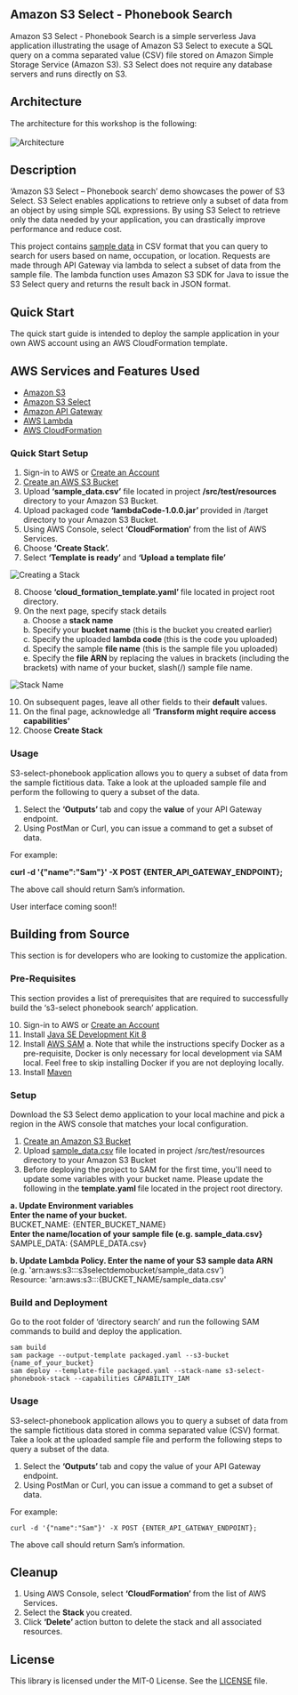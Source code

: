 ## Amazon S3 Select - Phonebook Search
  
Amazon S3 Select - Phonebook Search is a simple serverless Java application illustrating the usage of Amazon S3 Select to execute a SQL query on a comma separated value (CSV) file stored on Amazon Simple Storage Service (Amazon S3). S3 Select does not require any database servers and runs directly on S3.

## Architecture

The architecture for this workshop is the following:
<br><br>
![Architecture](/images/architecture.png)
 
## Description

‘Amazon S3 Select – Phonebook search’ demo showcases the power of S3 Select. S3 Select enables applications to retrieve only a subset of data from an object by using simple SQL expressions. By using S3 Select to retrieve only the data needed by your application, you can drastically improve performance and reduce cost.

This project contains [sample data](/src/test/resources/sample_data.csv) in CSV format that you can query to search for users based on name, occupation, or location. Requests are made through API Gateway via lambda to select a subset of data from the sample file. The lambda function uses Amazon S3 SDK for Java to issue the S3 Select query and returns the result back in JSON format.

## Quick Start

The quick start guide is intended to deploy the sample application in your own AWS account using an AWS CloudFormation template.

## AWS Services and Features Used

* [Amazon S3](https://aws.amazon.com/s3/)
* [Amazon S3 Select](https://docs.aws.amazon.com/AmazonS3/latest/API/API_SelectObjectContent.html)
* [Amazon API Gateway](https://aws.amazon.com/api-gateway/)
* [AWS Lambda](https://aws.amazon.com/lambda/)
* [AWS CloudFormation](https://aws.amazon.com/cloudformation/)

### Quick Start Setup
1.	Sign-in to AWS or [Create an Account](https://us-west-2.console.aws.amazon.com/)
2.	[Create an AWS S3 Bucket](https://docs.aws.amazon.com/AmazonS3/latest/gsg/CreatingABucket.html)
3.	Upload <b>‘sample_data.csv’</b> file located in project <b> /src/test/resources </b> directory to your Amazon S3 Bucket. 
4.	Upload packaged code <b> ‘lambdaCode-1.0.0.jar’ </b>provided in /target directory to your Amazon S3 Bucket.
5.	Using AWS Console, select <b>‘CloudFormation’</b> from the list of AWS Services.
6.	Choose <b> ‘Create Stack’. </b> 
7.	Select <b>‘Template is ready’ </b>and <b>‘Upload a template file’</b>

![Creating a Stack ](/images/createStack.png)

8.	Choose <b>‘cloud_formation_template.yaml’ </b>file located in project root directory.
9.	On the next page, specify stack details<br>
a.	Choose a <b>stack name</b><br>
b.	Specify your <b>bucket name</b> (this is the bucket you created earlier)<br>
c.	Specify the uploaded <b>lambda code </b> (this is the code you uploaded)<br>
d.	Specify the sample <b>file name</b> (this is the sample file you uploaded)<br>
e.	Specify the <b>file ARN </b>by replacing the values in brackets (including the brackets) with name of your bucket, slash(/) sample file name. 

![Stack Name ](/images/stackName.png)
 
10. On subsequent pages, leave all other fields to their <b>default </b> values.
11. On the final page, acknowledge all <b>‘Transform might require access capabilities’</b>
12. Choose <b>Create Stack</b>

### Usage

S3-select-phonebook application allows you to query a subset of data from the sample fictitious data. Take a look at the uploaded sample file and perform the following to query a subset of the data.

1. Select the <b>‘Outputs’ </b>tab and copy the <b>value</b> of your API Gateway endpoint.
2. Using PostMan or Curl, you can issue a command to get a subset of data.

For example:

<b>curl -d '{"name":"Sam"}' -X POST {ENTER_API_GATEWAY_ENDPOINT};</b>

The above call should return Sam’s information.

User interface coming soon!!



## Building from Source 

This section is for developers who are looking to customize the application.

### Pre-Requisites
This section provides a list of prerequisites that are required to successfully build the ‘s3-select phonebook search’ application.

10.	Sign-in to AWS or [Create an Account](https://us-west-2.console.aws.amazon.com/)
11.	Install [Java SE Development Kit 8](http://www.oracle.com/technetwork/java/javase/downloads/jdk8-downloads-2133151.html)
12.	Install [AWS SAM](https://docs.aws.amazon.com/serverless-application-model/latest/developerguide/serverless-sam-cli-install.html)
a.	Note that while the instructions specify Docker as a pre-requisite, Docker is only necessary for local development via SAM local. Feel free to skip installing Docker if you are not deploying locally.
13.	Install [Maven](https://maven.apache.org/install.html)

### Setup

Download the S3 Select demo application to your local machine and pick a region in the AWS console that matches your local configuration.

1.	[Create an Amazon S3 Bucket](https://docs.aws.amazon.com/AmazonS3/latest/gsg/CreatingABucket.html)  
2.	Upload [sample_data.csv](/src/test/resources/sample_data.csv) file located in project /src/test/resources directory to your Amazon S3 Bucket
3.	Before deploying the project to SAM for the first time, you'll need to update some variables with your bucket name. Please update the following in the <b>template.yaml </b>file located in the project root directory.<br>

<b>a.	Update Environment variables</b> <br>
        <b>Enter the name of your bucket.</b> <br>
          BUCKET_NAME: {ENTER_BUCKET_NAME}<br>
         <b> Enter the name/location of your sample file (e.g. sample_data.csv} </b><br>
         SAMPLE_DATA: {SAMPLE_DATA.csv}  <br>

<b>b.	Update Lambda Policy. </b>
       <b>Enter the name of your S3 sample data ARN </b> <br>
       (e.g. 'arn:aws:s3:::s3selectdemobucket/sample_data.csv')<br>
        Resource: 'arn:aws:s3:::{BUCKET_NAME/sample_data.csv'<br>

### Build and Deployment

Go to the root folder of ‘directory search’ and run the following SAM commands to build and deploy the application. 

```
sam build
sam package --output-template packaged.yaml --s3-bucket {name_of_your_bucket}
sam deploy --template-file packaged.yaml --stack-name s3-select-phonebook-stack --capabilities CAPABILITY_IAM
```
### Usage

S3-select-phonebook application allows you to query a subset of data from the sample fictitious data stored in comma separated value (CSV) format. Take a look at the uploaded sample file and perform the following steps to query a subset of the data.

1. Select the <b>‘Outputs’ </b>tab and copy the value of your API Gateway endpoint.
2. Using PostMan or Curl, you can issue a command to get a subset of data.

For example:

`curl -d '{"name":"Sam"}' -X POST {ENTER_API_GATEWAY_ENDPOINT};`

The above call should return Sam’s information.

## Cleanup

1.	Using AWS Console, select <b>‘CloudFormation’ </b>from the list of AWS Services.
2.	Select the <b>Stack </b>you created.
3.	Click <b>‘Delete’ </b>action button to delete the stack and all associated resources. 

## License

This library is licensed under the MIT-0 License. See the [LICENSE](https://github.com/aws-samples/s3-select-phonebook-search/blob/master/LICENSE) file.